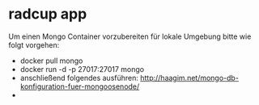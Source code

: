 # radcup app
Um einen Mongo Container vorzubereiten für lokale Umgebung bitte wie folgt vorgehen:
 - docker pull mongo
 - docker run -d -p 27017:27017 mongo
 - anschließend folgendes ausführen: http://haagim.net/mongo-db-konfiguration-fuer-mongoosenode/
 - 
